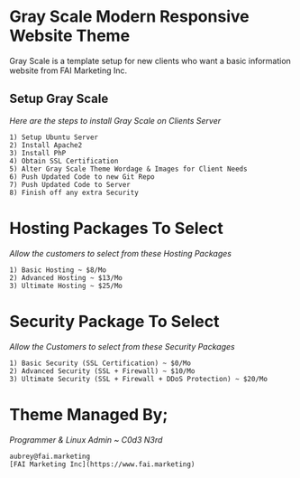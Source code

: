 # Gray Scale Modern Responsive Website Theme
Gray Scale is a template setup for new clients who want a basic information website from FAI Marketing Inc.

## Setup Gray Scale ##
_Here are the steps to install Gray Scale on Clients Server_
```
1) Setup Ubuntu Server
2) Install Apache2
3) Install PhP
4) Obtain SSL Certification
5) Alter Gray Scale Theme Wordage & Images for Client Needs
6) Push Updated Code to new Git Repo
7) Push Updated Code to Server
8) Finish off any extra Security
```

# Hosting Packages To Select #
_Allow the customers to select from these Hosting Packages_
```
1) Basic Hosting ~ $8/Mo
2) Advanced Hosting ~ $13/Mo
3) Ultimate Hosting ~ $25/Mo
```

# Security Package To Select #
_Allow the Customers to select from these Security Packages_
```
1) Basic Security (SSL Certification) ~ $0/Mo
2) Advanced Security (SSL + Firewall) ~ $10/Mo
3) Ultimate Security (SSL + Firewall + DDoS Protection) ~ $20/Mo
```

# Theme Managed By; #
_Programmer & Linux Admin ~ C0d3 N3rd_
```
aubrey@fai.marketing
[FAI Marketing Inc](https://www.fai.marketing)
```
